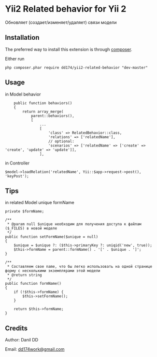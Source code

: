 Yii2 Related behavior for Yii 2
=========================

Обновляет (создает/изменяет/удаляет) связи модели


Installation
------------

The preferred way to install this extension is through [composer](http://getcomposer.org/download/).

Either run

```
php composer.phar require dd174/yii2-related-behavior "dev-master"
```

Usage
-----

in Model behavior

```
    public function behaviors()
    {
        return array_merge(
            parent::behaviors(),
            [
                ...
                [
                    'class' => RelatedBehavior::class,
                    'relations' => ['relatedName'],
                    // optional:
                    'scenarios' => ['relatedName' => ['create' => 'create', 'update' => 'update']],
                ],
```

in Controller

```
$model->loadRelation('relatedName', Yii::$app->request->post(), 'keyPost');
```

Tips
------------

in related Model unique formName

```
private $formName;

/**
 * @param null $unique необходим для получения доступа к файлам ($_FILES) в новой моделе
 */
public function setFormName($unique = null)
{
	$unique = $unique ?: ($this->primaryKey ?: uniqid('new', true));
	$this->formName = parent::formName() . '[' . $unique . ']';
}

/**
 * Составляем свое name, что бы легко использовать на одной странице форму с несколькими экземплярами этой модели
 * @return string
 */
public function formName()
{
	if (!$this->formName) {
		$this->setFormName();
	}

	return $this->formName;
}
```



Credits
-------

Author: Danil DD

Email: dd174work@gmail.com
